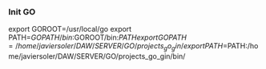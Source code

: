 ### Init GO
export GOROOT=/usr/local/go
export PATH=$GOPATH/bin:$GOROOT/bin:$PATH
export GOPATH=/home/javiersoler/DAW/SERVER/GO/projects_go_gin/
export PATH=$PATH:/home/javiersoler/DAW/SERVER/GO/projects_go_gin/bin/